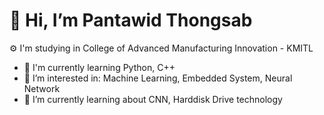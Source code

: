 # 👋 Hi, I’m Pantawid Thongsab
⚙️ I'm studying in College of Advanced Manufacturing Innovation - KMITL

- 📖 I'm currently learning Python, C++
- 👀 I’m interested in: Machine Learning, Embedded System, Neural Network
- 🌱 I’m currently learning about CNN, Harddisk Drive technology

<!---
NoeyPantawid/NoeyPantawid is a ✨ special ✨ repository because its `README.md` (this file) appears on your GitHub profile.
You can click the Preview link to take a look at your changes.
--->

